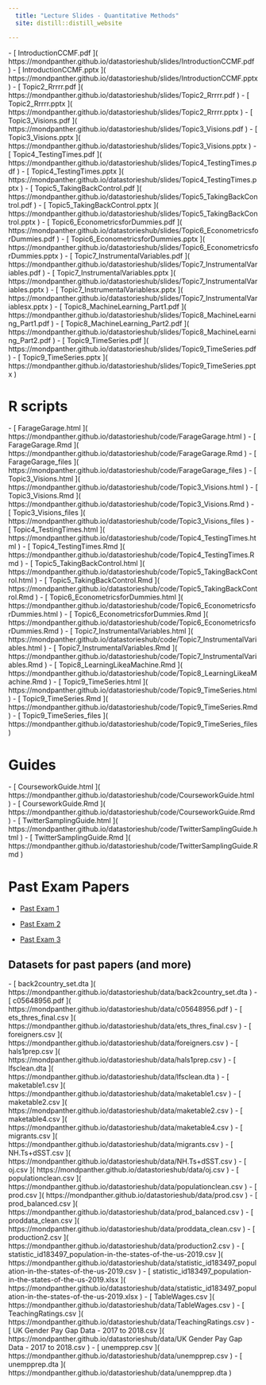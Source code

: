 ```yaml
---
  title: "Lecture Slides - Quantitative Methods" 
  site: distill::distill_website

---
```




<div class="layout-chunk" data-layout="l-body">


</div>


<div class="layout-chunk" data-layout="l-body">
- [ IntroductionCCMF.pdf ]( https://mondpanther.github.io/datastorieshub/slides/IntroductionCCMF.pdf ) 
- [ IntroductionCCMF.pptx ]( https://mondpanther.github.io/datastorieshub/slides/IntroductionCCMF.pptx ) 
- [ Topic2_Rrrrr.pdf ]( https://mondpanther.github.io/datastorieshub/slides/Topic2_Rrrrr.pdf ) 
- [ Topic2_Rrrrr.pptx ]( https://mondpanther.github.io/datastorieshub/slides/Topic2_Rrrrr.pptx ) 
- [ Topic3_Visions.pdf ]( https://mondpanther.github.io/datastorieshub/slides/Topic3_Visions.pdf ) 
- [ Topic3_Visions.pptx ]( https://mondpanther.github.io/datastorieshub/slides/Topic3_Visions.pptx ) 
- [ Topic4_TestingTimes.pdf ]( https://mondpanther.github.io/datastorieshub/slides/Topic4_TestingTimes.pdf ) 
- [ Topic4_TestingTimes.pptx ]( https://mondpanther.github.io/datastorieshub/slides/Topic4_TestingTimes.pptx ) 
- [ Topic5_TakingBackControl.pdf ]( https://mondpanther.github.io/datastorieshub/slides/Topic5_TakingBackControl.pdf ) 
- [ Topic5_TakingBackControl.pptx ]( https://mondpanther.github.io/datastorieshub/slides/Topic5_TakingBackControl.pptx ) 
- [ Topic6_EconometricsforDummies.pdf ]( https://mondpanther.github.io/datastorieshub/slides/Topic6_EconometricsforDummies.pdf ) 
- [ Topic6_EconometricsforDummies.pptx ]( https://mondpanther.github.io/datastorieshub/slides/Topic6_EconometricsforDummies.pptx ) 
- [ Topic7_InstrumentalVariables.pdf ]( https://mondpanther.github.io/datastorieshub/slides/Topic7_InstrumentalVariables.pdf ) 
- [ Topic7_InstrumentalVariables.pptx ]( https://mondpanther.github.io/datastorieshub/slides/Topic7_InstrumentalVariables.pptx ) 
- [ Topic7_InstrumentalVariablesx.pptx ]( https://mondpanther.github.io/datastorieshub/slides/Topic7_InstrumentalVariablesx.pptx ) 
- [ Topic8_MachineLearning_Part1.pdf ]( https://mondpanther.github.io/datastorieshub/slides/Topic8_MachineLearning_Part1.pdf ) 
- [ Topic8_MachineLearning_Part2.pdf ]( https://mondpanther.github.io/datastorieshub/slides/Topic8_MachineLearning_Part2.pdf ) 
- [ Topic9_TimeSeries.pdf ]( https://mondpanther.github.io/datastorieshub/slides/Topic9_TimeSeries.pdf ) 
- [ Topic9_TimeSeries.pptx ]( https://mondpanther.github.io/datastorieshub/slides/Topic9_TimeSeries.pptx ) 

</div>




# R scripts


<div class="layout-chunk" data-layout="l-body">


</div>


<div class="layout-chunk" data-layout="l-body">
- [ FarageGarage.html ]( https://mondpanther.github.io/datastorieshub/code/FarageGarage.html ) 
- [ FarageGarage.Rmd ]( https://mondpanther.github.io/datastorieshub/code/FarageGarage.Rmd ) 
- [ FarageGarage_files ]( https://mondpanther.github.io/datastorieshub/code/FarageGarage_files ) 
- [ Topic3_Visions.html ]( https://mondpanther.github.io/datastorieshub/code/Topic3_Visions.html ) 
- [ Topic3_Visions.Rmd ]( https://mondpanther.github.io/datastorieshub/code/Topic3_Visions.Rmd ) 
- [ Topic3_Visions_files ]( https://mondpanther.github.io/datastorieshub/code/Topic3_Visions_files ) 
- [ Topic4_TestingTimes.html ]( https://mondpanther.github.io/datastorieshub/code/Topic4_TestingTimes.html ) 
- [ Topic4_TestingTimes.Rmd ]( https://mondpanther.github.io/datastorieshub/code/Topic4_TestingTimes.Rmd ) 
- [ Topic5_TakingBackControl.html ]( https://mondpanther.github.io/datastorieshub/code/Topic5_TakingBackControl.html ) 
- [ Topic5_TakingBackControl.Rmd ]( https://mondpanther.github.io/datastorieshub/code/Topic5_TakingBackControl.Rmd ) 
- [ Topic6_EconometricsforDummies.html ]( https://mondpanther.github.io/datastorieshub/code/Topic6_EconometricsforDummies.html ) 
- [ Topic6_EconometricsforDummies.Rmd ]( https://mondpanther.github.io/datastorieshub/code/Topic6_EconometricsforDummies.Rmd ) 
- [ Topic7_InstrumentalVariables.html ]( https://mondpanther.github.io/datastorieshub/code/Topic7_InstrumentalVariables.html ) 
- [ Topic7_InstrumentalVariables.Rmd ]( https://mondpanther.github.io/datastorieshub/code/Topic7_InstrumentalVariables.Rmd ) 
- [ Topic8_LearningLikeaMachine.Rmd ]( https://mondpanther.github.io/datastorieshub/code/Topic8_LearningLikeaMachine.Rmd ) 
- [ Topic9_TimeSeries.html ]( https://mondpanther.github.io/datastorieshub/code/Topic9_TimeSeries.html ) 
- [ Topic9_TimeSeries.Rmd ]( https://mondpanther.github.io/datastorieshub/code/Topic9_TimeSeries.Rmd ) 
- [ Topic9_TimeSeries_files ]( https://mondpanther.github.io/datastorieshub/code/Topic9_TimeSeries_files ) 

</div>



# Guides

<div class="layout-chunk" data-layout="l-body">


</div>


<div class="layout-chunk" data-layout="l-body">
- [ CourseworkGuide.html ]( https://mondpanther.github.io/datastorieshub/code/CourseworkGuide.html ) 
- [ CourseworkGuide.Rmd ]( https://mondpanther.github.io/datastorieshub/code/CourseworkGuide.Rmd ) 
- [ TwitterSamplingGuide.html ]( https://mondpanther.github.io/datastorieshub/code/TwitterSamplingGuide.html ) 
- [ TwitterSamplingGuide.Rmd ]( https://mondpanther.github.io/datastorieshub/code/TwitterSamplingGuide.Rmd ) 

</div>



# Past Exam Papers

- [Past Exam 1](https://www.dropbox.com/s/97tvh8z87wuvujt/CCMF%20Quantitative%20Methods%20ANSWER%20version%20%282%29%20IT%202018%20%28RM%29%28MM%29%20clean.pdf?dl=1)

- [Past Exam 2](https://www.dropbox.com/s/wmnmqdn64e8vaxb/Quant%20Methods%20Exam%20%2016-17%20with%20solutions.docx?dl=1)

- [Past Exam 3](https://www.dropbox.com/s/e05obku5roeyu97/Quantitative%20Methods%20Exam%202017%20%28final%20with%20solutions%29.pdf?dl=1)



## Datasets for past papers (and more)


<div class="layout-chunk" data-layout="l-body">


</div>


<div class="layout-chunk" data-layout="l-body">
- [ back2country_set.dta ]( https://mondpanther.github.io/datastorieshub/data/back2country_set.dta ) 
- [ c05648956.pdf ]( https://mondpanther.github.io/datastorieshub/data/c05648956.pdf ) 
- [ ets_thres_final.csv ]( https://mondpanther.github.io/datastorieshub/data/ets_thres_final.csv ) 
- [ foreigners.csv ]( https://mondpanther.github.io/datastorieshub/data/foreigners.csv ) 
- [ hals1prep.csv ]( https://mondpanther.github.io/datastorieshub/data/hals1prep.csv ) 
- [ lfsclean.dta ]( https://mondpanther.github.io/datastorieshub/data/lfsclean.dta ) 
- [ maketable1.csv ]( https://mondpanther.github.io/datastorieshub/data/maketable1.csv ) 
- [ maketable2.csv ]( https://mondpanther.github.io/datastorieshub/data/maketable2.csv ) 
- [ maketable4.csv ]( https://mondpanther.github.io/datastorieshub/data/maketable4.csv ) 
- [ migrants.csv ]( https://mondpanther.github.io/datastorieshub/data/migrants.csv ) 
- [ NH.Ts+dSST.csv ]( https://mondpanther.github.io/datastorieshub/data/NH.Ts+dSST.csv ) 
- [ oj.csv ]( https://mondpanther.github.io/datastorieshub/data/oj.csv ) 
- [ populationclean.csv ]( https://mondpanther.github.io/datastorieshub/data/populationclean.csv ) 
- [ prod.csv ]( https://mondpanther.github.io/datastorieshub/data/prod.csv ) 
- [ prod_balanced.csv ]( https://mondpanther.github.io/datastorieshub/data/prod_balanced.csv ) 
- [ proddata_clean.csv ]( https://mondpanther.github.io/datastorieshub/data/proddata_clean.csv ) 
- [ production2.csv ]( https://mondpanther.github.io/datastorieshub/data/production2.csv ) 
- [ statistic_id183497_population-in-the-states-of-the-us-2019.csv ]( https://mondpanther.github.io/datastorieshub/data/statistic_id183497_population-in-the-states-of-the-us-2019.csv ) 
- [ statistic_id183497_population-in-the-states-of-the-us-2019.xlsx ]( https://mondpanther.github.io/datastorieshub/data/statistic_id183497_population-in-the-states-of-the-us-2019.xlsx ) 
- [ TableWages.csv ]( https://mondpanther.github.io/datastorieshub/data/TableWages.csv ) 
- [ TeachingRatings.csv ]( https://mondpanther.github.io/datastorieshub/data/TeachingRatings.csv ) 
- [ UK Gender Pay Gap Data - 2017 to 2018.csv ]( https://mondpanther.github.io/datastorieshub/data/UK Gender Pay Gap Data - 2017 to 2018.csv ) 
- [ unempprep.csv ]( https://mondpanther.github.io/datastorieshub/data/unempprep.csv ) 
- [ unempprep.dta ]( https://mondpanther.github.io/datastorieshub/data/unempprep.dta ) 

</div>




